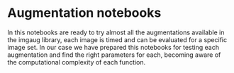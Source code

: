# Augmentation notebooks

In this notebooks are ready to try almost all the augmentations available in the imgaug library, each image is timed and can be evaluated for a specific image set. In our case we have prepared this notebooks for testing each augmentation and find the right parameters for each, becoming aware of the computational complexity of each function. 